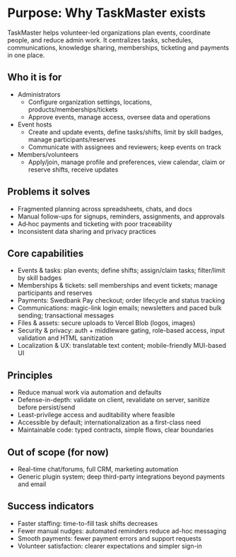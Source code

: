 # Purpose: Why TaskMaster exists

TaskMaster helps volunteer-led organizations plan events, coordinate people, and reduce admin work. It centralizes tasks, schedules, communications, knowledge sharing, memberships, ticketing and payments in one place.

## Who it is for

- Administrators
    - Configure organization settings, locations, products/memberships/tickets
    - Approve events, manage access, oversee data and operations
- Event hosts
    - Create and update events, define tasks/shifts, limit by skill badges, manage participants/reserves
    - Communicate with assignees and reviewers; keep events on track
- Members/volunteers
    - Apply/join, manage profile and preferences, view calendar, claim or reserve shifts, receive updates

## Problems it solves

- Fragmented planning across spreadsheets, chats, and docs
- Manual follow-ups for signups, reminders, assignments, and approvals
- Ad‑hoc payments and ticketing with poor traceability
- Inconsistent data sharing and privacy practices

## Core capabilities

- Events & tasks: plan events; define shifts; assign/claim tasks; filter/limit by skill badges
- Memberships & tickets: sell memberships and event tickets; manage participants and reserves
- Payments: Swedbank Pay checkout; order lifecycle and status tracking
- Communications: magic-link login emails; newsletters and paced bulk sending; transactional messages
- Files & assets: secure uploads to Vercel Blob (logos, images)
- Security & privacy: auth + middleware gating, role-based access, input validation and HTML sanitization
- Localization & UX: translatable text content; mobile-friendly MUI-based UI

## Principles

- Reduce manual work via automation and defaults
- Defense-in-depth: validate on client, revalidate on server, sanitize before persist/send
- Least-privilege access and auditability where feasible
- Accessible by default; internationalization as a first-class need
- Maintainable code: typed contracts, simple flows, clear boundaries

## Out of scope (for now)

- Real-time chat/forums, full CRM, marketing automation
- Generic plugin system; deep third-party integrations beyond payments and email

## Success indicators

- Faster staffing: time-to-fill task shifts decreases
- Fewer manual nudges: automated reminders reduce ad-hoc messaging
- Smooth payments: fewer payment errors and support requests
- Volunteer satisfaction: clearer expectations and simpler sign-in
